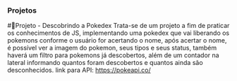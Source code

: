 ### Projetos
#📱Projeto - Descobrindo a Pokedex
Trata-se de um projeto a fim de praticar os conhecimentos de JS, implementando uma pokedex que vai liberando os pokemons conforme o usuário for acertando o nome, após acertar o nome, é possível ver a imagem do pokemon, seus tipos e seus status, também haverá um filtro para pokemons já descobertos, além de um contador na lateral informando quantos foram descobertos e quantos ainda são desconhecidos.
link para API: https://pokeapi.co/
